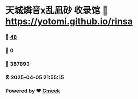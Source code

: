 # 天城燐音x乱凪砂 收录馆 :link: https://yotomi.github.io/rinsa 
### :page_facing_up: [48](https://yotomi.github.io/rinsa/tag.html) 
### :speech_balloon: 0 
### :hibiscus: 387893 
### :alarm_clock: 2025-04-05 21:55:15 
### Powered by :heart: [Gmeek](https://github.com/Meekdai/Gmeek)
